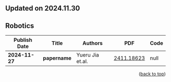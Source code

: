 ## Updated on 2024.11.30

## Robotics
|Publish Date|Title|Authors|PDF|Code|
|---|---|---|---|---|
|**2024-11-27**|**papername**|Yueru Jia et.al.|[2411.18623](http://arxiv.org/abs/2411.18623)|null|
<p align=right>(<a href=#updated-on-20241130>back to top</a>)</p>
